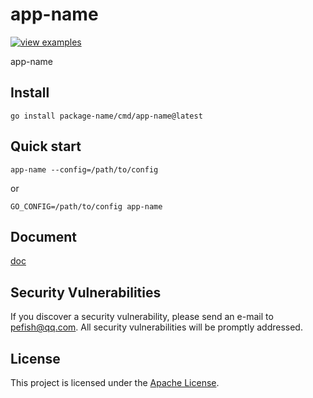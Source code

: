 # app-name

[![view examples](https://img.shields.io/badge/learn%20by-examples-0C8EC5.svg?style=for-the-badge&logo=go)](https://package-name)

app-name

## Install

```
go install package-name/cmd/app-name@latest
```

## Quick start

```shell script
app-name --config=/path/to/config
```

or

```shell script
GO_CONFIG=/path/to/config app-name
```

## Document

[doc](https://godoc.org/package-name)

## Security Vulnerabilities

If you discover a security vulnerability, please send an e-mail to [pefish@qq.com](mailto:pefish@qq.com). All security vulnerabilities will be promptly addressed.

## License

This project is licensed under the [Apache License](LICENSE).
